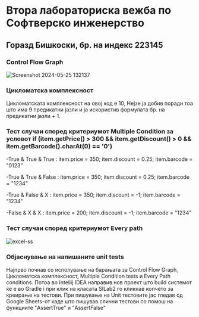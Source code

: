 # Втора лабораториска вежба по Софтверско инженерство
## Горазд Бишкоски, бр. на индекс 223145

### Control Flow Graph

![Screenshot 2024-05-25 132137](https://github.com/gorazdbiskoski/SI_2024_lab2_223145/assets/126030318/c5846b2e-fb63-4f72-b8ee-18f63f7353c1)

### Цикломатска комплексност

Цикломатската комплексност на овој код е 10, Нејзе ја добив поради тоа што има 9 предикатни јазли и ја искористив формулата бр. на предикатни јазли + 1.

### Тест случаи според критериумот Multiple Condition за условот if (item.getPrice() > 300 && item.getDiscount() > 0 && item.getBarcode().charAt(0) == '0')
-True & True & True     : item.price = 350; item.discount = 0.25; item.barcode = "0123"

-True & True & False    : item.price = 350; item.discount = 0.25; item.barcode = "1234"

-True & False & X       : item.price = 350; item.discount = -1; item.barcode = "1234"

-False & X & X          : item.price = 200; item.discount = -1; item.barcode = "1234"


### Тест случаи според критериумот Every path

![excel-ss](https://github.com/gorazdbiskoski/SI_2024_lab2_223145/assets/126030318/06c2c35d-8e99-41ed-acc5-ff515b1e644a)

### Објаснување на напишаните unit tests
Најпрво почнав со исполување на барањата за Control Flow Graph, Цикломатска комплексност, Multiple Condition tests и Every Path conditions.
Потоа во Inteliij IDEA направив нов проект што build системот ќе е во Gradle i при клик на класата SILab2 го кликнав копчето за креирање на тестови.
При пишување на Unit тестовите јас гледав од Google Sheets-от каде што пишував слични тестови со помош на функциите "AssertTrue" и "AssertFalse" 
